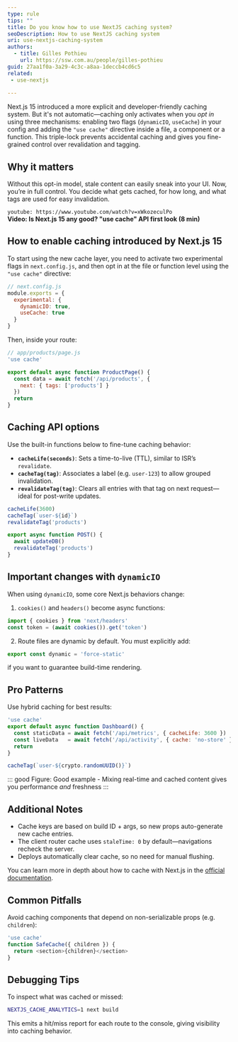```yaml
---
type: rule
tips: ""
title: Do you know how to use NextJS caching system?
seoDescription: How to use NextJS caching system
uri: use-nextjs-caching-system
authors:
  - title: Gilles Pothieu
    url: https://ssw.com.au/people/gilles-pothieu
guid: 27aa1f0a-3a29-4c3c-a8aa-1deccb4cd6c5
related: 
 - use-nextjs
 
---
```


Next.js 15 introduced a more explicit and developer-friendly caching system.
But it's not automatic—caching only activates when you *opt in* using three mechanisms: enabling two flags (`dynamicIO`, `useCache`) in your config and adding the `"use cache"` directive inside a file, a component or a function. This triple-lock prevents accidental caching and gives you fine-grained control over revalidation and tagging.

<!--endintro-->

## Why it matters

Without this opt-in model, stale content can easily sneak into your UI. Now, you’re in full control. You decide what gets cached, for how long, and what tags are used for easy invalidation.

`youtube: https://www.youtube.com/watch?v=xWkozeculPo`  
**Video: Is Next.js 15 any good? "use cache" API first look (8 min)**

## How to enable caching introduced by Next.js 15

To start using the new cache layer, you need to activate two experimental flags in `next.config.js`, and then opt in at the file or function level using the `"use cache"` directive:

```javascript
// next.config.js
module.exports = {
  experimental: {
    dynamicIO: true,
    useCache: true
  }
}
```

Then, inside your route:

```javascript
// app/products/page.js
'use cache'

export default async function ProductPage() {
  const data = await fetch('/api/products', {
    next: { tags: ['products'] }
  })
  return
}
```

## Caching API options

Use the built-in functions below to fine-tune caching behavior:

* **`cacheLife(seconds)`**: Sets a time-to-live (TTL), similar to ISR’s `revalidate`.
* **`cacheTag(tag)`**: Associates a label (e.g. `user-123`) to allow grouped invalidation.
* **`revalidateTag(tag)`**: Clears all entries with that tag on next request—ideal for post-write updates.

```javascript
cacheLife(3600)
cacheTag(`user-${id}`)
revalidateTag('products')

export async function POST() {
  await updateDB()
  revalidateTag('products')
}
```

## Important changes with `dynamicIO`

When using `dynamicIO`, some core Next.js behaviors change:

1. `cookies()` and `headers()` become async functions:

```javascript
import { cookies } from 'next/headers'
const token = (await cookies()).get('token')
```

2. Route files are dynamic by default. You must explicitly add:

```javascript
export const dynamic = 'force-static'
```

if you want to guarantee build-time rendering.

## Pro Patterns

Use hybrid caching for best results:

```javascript
'use cache'
export default async function Dashboard() {
  const staticData = await fetch('/api/metrics', { cacheLife: 3600 })
  const liveData   = await fetch('/api/activity', { cache: 'no-store' })
  return
}

cacheTag(`user-${crypto.randomUUID()}`)
```

::: good
Figure: Good example - Mixing real-time and cached content gives you performance *and* freshness
:::

## Additional Notes

* Cache keys are based on build ID + args, so new props auto-generate new cache entries.
* The client router cache uses `staleTime: 0` by default—navigations recheck the server.
* Deploys automatically clear cache, so no need for manual flushing.

You can learn more in depth about how to cache with Next.js in the [official documentation](https://nextjs.org/docs/app/building-your-application/caching).

## Common Pitfalls

Avoid caching components that depend on non-serializable props (e.g. `children`):

```javascript
'use cache'
function SafeCache({ children }) {
  return <section>{children}</section>
}
```

## Debugging Tips

To inspect what was cached or missed:

```bash
NEXTJS_CACHE_ANALYTICS=1 next build
```

This emits a hit/miss report for each route to the console, giving visibility into caching behavior.
